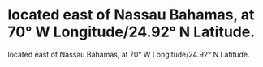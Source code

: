 # located east of Nassau Bahamas, at 70° W Longitude/24.92° N Latitude.

located east of Nassau Bahamas, at 70° W Longitude/24.92° N Latitude.